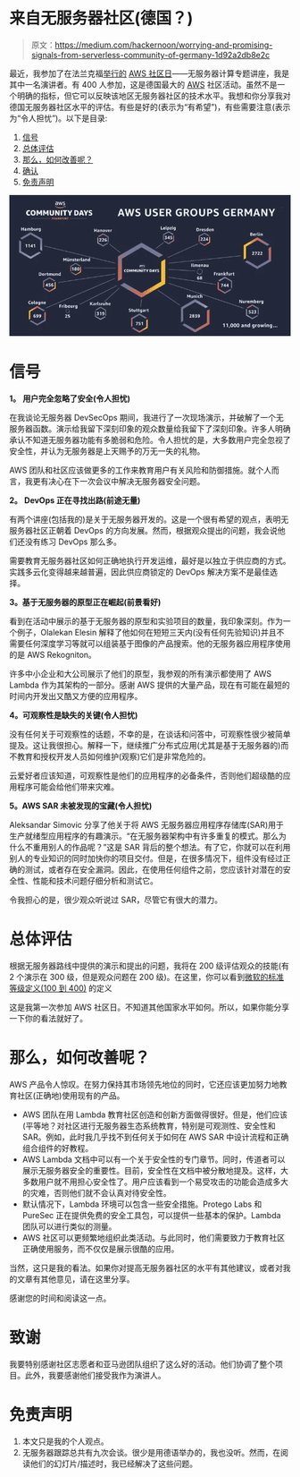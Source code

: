 # 来自无服务器社区(德国？)

> 原文：<https://medium.com/hackernoon/worrying-and-promising-signals-from-serverless-community-of-germany-1d92a2db8e2c>

最近，我参加了在法兰克福[举行的](https://hackernoon.com/tagged/serverless) [AWS 社区日](https://aws.amazon.com/de/events/aws-community-days/)——无服务器计算专题讲座，我是其中一名演讲者。有 400 人参加，这是德国最大的 [AWS](https://hackernoon.com/tagged/aws) 社区活动。虽然不是一个明确的指标，但它可以反映该地区无服务器社区的技术水平。我想和你分享我对德国无服务器社区水平的评估。有些是好的(表示为“有希望”)，有些需要注意(表示为“令人担忧”)。以下是目录:

1.  [信号](https://hackernoon.com/worrying-and-promising-signals-from-serverless-community-of-germany-1d92a2db8e2c#d37e)
2.  [总体评估](https://hackernoon.com/worrying-and-promising-signals-from-serverless-community-of-germany-1d92a2db8e2c#a208)
3.  [那么，如何改善呢？](https://hackernoon.com/worrying-and-promising-signals-from-serverless-community-of-germany-1d92a2db8e2c#c6e1)
4.  [确认](https://hackernoon.com/worrying-and-promising-signals-from-serverless-community-of-germany-1d92a2db8e2c#ae14)
5.  [免责声明](https://hackernoon.com/worrying-and-promising-signals-from-serverless-community-of-germany-1d92a2db8e2c#ce28)

![](img/6b56033e1dd892ef879e8a5d34421f74.png)

# **信号**

**1。** **用户完全忽略了安全(令人担忧)**

在我谈论无服务器 DevSecOps 期间，我进行了一次现场演示，并破解了一个无服务器函数。演示给我留下深刻印象的观众数量给我留下了深刻印象。许多人明确承认不知道无服务器功能有多脆弱和危险。令人担忧的是，大多数用户完全忽视了安全性，并认为无服务器是上天赐予的万无一失的礼物。

AWS 团队和社区应该做更多的工作来教育用户有关风险和防御措施。就个人而言，我更有决心在下一次会议中解决无服务器安全问题。

**2。** **DevOps 正在寻找出路(前途无量)**

有两个讲座(包括我的)是关于无服务器开发的。这是一个很有希望的观点，表明无服务器社区正朝着 DevOps 的方向发展。然而，根据观众提出的问题，我会说他们还没有练习 DevOps 那么多。

需要教育无服务器社区如何正确地执行开发运维，最好是以独立于供应商的方式。实践多云化变得越来越普遍，因此供应商锁定的 DevOps 解决方案不是最佳选择。

**3。基于无服务器的原型正在崛起(前景看好)**

看到在活动中展示的基于无服务器的原型和实验项目的数量，我印象深刻。作为一个例子，Olalekan Elesin 解释了他如何在短短三天内(没有任何先验知识)并且不需要任何深度学习等就可以组装基于图像的产品搜索。他的无服务器应用程序使用的是 AWS Rekogniton。

许多中小企业和大公司展示了他们的原型，我参观的所有演示都使用了 AWS Lambda 作为其架构的一部分。感谢 AWS 提供的大量产品，现在有可能在最短的时间内开发出又酷又方便的应用程序。

**4。可观察性是缺失的关键(令人担忧)**

没有任何关于可观察性的话题，不幸的是，在谈话和问答中，可观察性很少被简单提及。这让我很担心。解释一下，继续推广分布式应用(尤其是基于无服务器的)而不教育和授权开发人员如何维护(观察)它们是非常危险的。

云爱好者应该知道，可观察性是他们的应用程序的必备条件，否则他们超级酷的应用程序可能会给他们带来灾难。

**5。AWS SAR 未被发现的宝藏(令人担忧)**

Aleksandar Simovic 分享了他关于将 AWS 无服务器应用程序存储库(SAR)用于生产就绪型应用程序的有趣演示。“在无服务器架构中有许多重复的模式。那么为什么不重用别人的作品呢？”这是 SAR 背后的整个想法。有了它，你就可以在利用别人的专业知识的同时加快你的项目交付。但是，在很多情况下，组件没有经过正确的测试，或者存在安全漏洞。因此，在使用任何组件之前，您应该针对潜在的安全性、性能和技术问题仔细分析和测试它。

令我担心的是，很少观众听说过 SAR，尽管它有很大的潜力。

# **总体评估**

根据无服务器路线中提供的演示和提出的问题，我将在 200 级评估观众的技能(有 2 个演示在 300 级，但是观众问题在 200 级)。在这里，你可以看到[微软的标准等级定义(100 到 400)](https://blogs.technet.microsoft.com/ieitpro/2006/09/29/microsofts-standard-level-definitions-100-to-400/) 的定义

这是我第一次参加 AWS 社区日。不知道其他国家水平如何。所以，如果你能分享一下你的看法就好了。

# **那么，如何改善呢？**

AWS 产品令人惊叹。在努力保持其市场领先地位的同时，它还应该更加努力地教育社区(正确地)使用现有的产品。

*   AWS 团队在用 Lambda 教育社区创造和创新方面做得很好。但是，他们应该(平等地？对社区进行无服务器生态系统教育，特别是可观测性、安全性和 SAR。例如，此时我几乎找不到任何关于如何在 AWS SAR 中设计流程和正确组合组件的好教程。
*   AWS Lambda 文档中可以有一个关于安全性的专门章节。同时，传道者可以展示无服务器安全的重要性。目前，安全性在文档中被分散地提及。这样，大多数用户就不用担心安全性了。用户应该看到一个易受攻击的功能会造成多大的灾难，否则他们就不会认真对待安全性。
*   默认情况下，Lambda 环境可以包含一些安全措施。Protego Labs 和 PureSec 正在提供免费的安全工具包，可以提供一些基本的保护。Lambda 团队可以进行类似的测量。
*   AWS 社区可以更频繁地组织此类活动。与此同时，他们需要致力于教育社区正确使用服务，而不仅仅是展示很酷的应用。

当然，这只是我的看法。如果你对提高无服务器社区的水平有其他建议，或者对我的文章有其他意见，请在这里分享。

感谢您的时间和阅读这一点。

# **致谢**

我要特别感谢社区志愿者和亚马逊团队组织了这么好的活动。他们协调了整个项目。此外，我要感谢他们接受我作为演讲人。

# **免责声明**

1.  本文只是我的个人观点。
2.  无服务器跟踪总共有九次会谈。很少是用德语举办的，我也没听。然而，在阅读他们的幻灯片/描述时，我已经解决了这些问题。